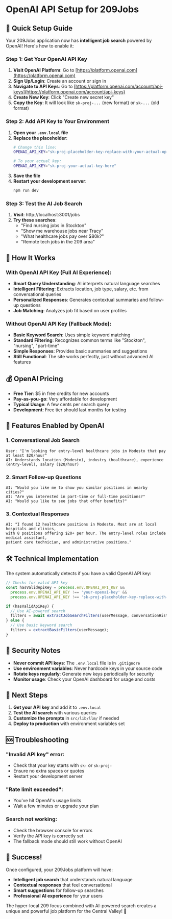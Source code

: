# OpenAI API Setup for 209Jobs

## 🚀 Quick Setup Guide

Your 209Jobs application now has **intelligent job search** powered by OpenAI! Here's how to enable it:

### Step 1: Get Your OpenAI API Key

1. **Visit OpenAI Platform**: Go to [https://platform.openai.com](https://platform.openai.com)
2. **Sign Up/Login**: Create an account or sign in
3. **Navigate to API Keys**: Go to [https://platform.openai.com/account/api-keys](https://platform.openai.com/account/api-keys)
4. **Create New Key**: Click "Create new secret key"
5. **Copy the Key**: It will look like `sk-proj-...` (new format) or `sk-...` (old format)

### Step 2: Add API Key to Your Environment

1. **Open your `.env.local` file**
2. **Replace the placeholder**:
   ```bash
   # Change this line:
   OPENAI_API_KEY="sk-proj-placeholder-key-replace-with-your-actual-openai-api-key"
   
   # To your actual key:
   OPENAI_API_KEY="sk-proj-your-actual-key-here"
   ```
3. **Save the file**
4. **Restart your development server**:
   ```bash
   npm run dev
   ```

### Step 3: Test the AI Job Search

1. **Visit**: http://localhost:3001/jobs
2. **Try these searches**:
   - "Find nursing jobs in Stockton"
   - "Show me warehouse jobs near Tracy"
   - "What healthcare jobs pay over $80k?"
   - "Remote tech jobs in the 209 area"

## 🤖 How It Works

### With OpenAI API Key (Full AI Experience):
- **Smart Query Understanding**: AI interprets natural language searches
- **Intelligent Filtering**: Extracts location, job type, salary, etc. from conversational queries
- **Personalized Responses**: Generates contextual summaries and follow-up questions
- **Job Matching**: Analyzes job fit based on user profiles

### Without OpenAI API Key (Fallback Mode):
- **Basic Keyword Search**: Uses simple keyword matching
- **Standard Filtering**: Recognizes common terms like "Stockton", "nursing", "part-time"
- **Simple Responses**: Provides basic summaries and suggestions
- **Still Functional**: The site works perfectly, just without advanced AI features

## 💰 OpenAI Pricing

- **Free Tier**: $5 in free credits for new accounts
- **Pay-as-you-go**: Very affordable for development
- **Typical Usage**: A few cents per search query
- **Development**: Free tier should last months for testing

## 🔧 Features Enabled by OpenAI

### 1. **Conversational Job Search**
```
User: "I'm looking for entry-level healthcare jobs in Modesto that pay at least $20/hour"
AI: Understands location (Modesto), industry (healthcare), experience (entry-level), salary ($20/hour)
```

### 2. **Smart Follow-up Questions**
```
AI: "Would you like me to show you similar positions in nearby cities?"
AI: "Are you interested in part-time or full-time positions?"
AI: "Would you like to see jobs that offer benefits?"
```

### 3. **Contextual Responses**
```
AI: "I found 12 healthcare positions in Modesto. Most are at local hospitals and clinics, 
with 8 positions offering $20+ per hour. The entry-level roles include medical assistant, 
patient care technician, and administrative positions."
```

## 🛠️ Technical Implementation

The system automatically detects if you have a valid OpenAI API key:

```typescript
// Checks for valid API key
const hasValidApiKey = process.env.OPENAI_API_KEY && 
  process.env.OPENAI_API_KEY !== 'your-openai-key' && 
  process.env.OPENAI_API_KEY !== 'sk-proj-placeholder-key-replace-with-your-actual-openai-api-key';

if (hasValidApiKey) {
  // Use AI-powered search
  filters = await extractJobSearchFilters(userMessage, conversationHistory);
} else {
  // Use basic keyword search
  filters = extractBasicFilters(userMessage);
}
```

## 🚨 Security Notes

- **Never commit API keys**: The `.env.local` file is in `.gitignore`
- **Use environment variables**: Never hardcode keys in your source code
- **Rotate keys regularly**: Generate new keys periodically for security
- **Monitor usage**: Check your OpenAI dashboard for usage and costs

## 🎯 Next Steps

1. **Get your API key** and add it to `.env.local`
2. **Test the AI search** with various queries
3. **Customize the prompts** in `src/lib/llm/` if needed
4. **Deploy to production** with environment variables set

## 🆘 Troubleshooting

### "Invalid API key" error:
- Check that your key starts with `sk-` or `sk-proj-`
- Ensure no extra spaces or quotes
- Restart your development server

### "Rate limit exceeded":
- You've hit OpenAI's usage limits
- Wait a few minutes or upgrade your plan

### Search not working:
- Check the browser console for errors
- Verify the API key is correctly set
- The fallback mode should still work without OpenAI

## 🎉 Success!

Once configured, your 209Jobs platform will have:
- **Intelligent job search** that understands natural language
- **Contextual responses** that feel conversational
- **Smart suggestions** for follow-up searches
- **Professional AI experience** for your users

The hyper-local 209 focus combined with AI-powered search creates a unique and powerful job platform for the Central Valley! 🚀
